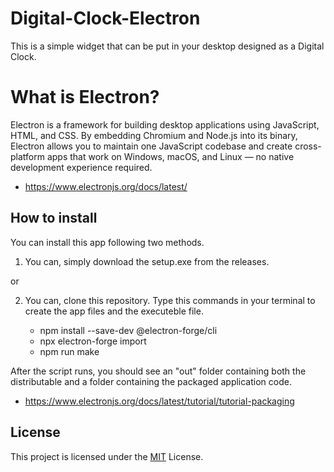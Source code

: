 
# Digital-Clock-Electron

This is a simple widget that can be put in your desktop designed as a Digital Clock.


# What is Electron?

Electron is a framework for building desktop applications using JavaScript, HTML, and CSS. By embedding Chromium and Node.js into its binary, Electron allows you to maintain one JavaScript codebase and create cross-platform apps that work on Windows, macOS, and Linux — no native development experience required.


- https://www.electronjs.org/docs/latest/ 

## How to install 

You can install this app following two methods.

1. You can, simply download the setup.exe from the releases. 

or

2. You can, clone this repository. Type this commands in your terminal to create the app files and the executeble file. 
    
    - npm install --save-dev @electron-forge/cli
    - npx electron-forge import
    - npm run make

After the script runs, you should see an "out" folder containing both the distributable and a folder containing the packaged application code.

- https://www.electronjs.org/docs/latest/tutorial/tutorial-packaging
## License

This project is licensed under the [MIT](https://choosealicense.com/licenses/mit/) License.

